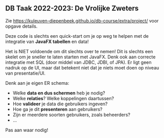 
## DB Taak 2022-2023: De Vrolijke Zweters

Zie https://kuleuven-diepenbeek.github.io/db-course/extra/project/ voor opgave details.

Deze code is slechts een quick-start om je op weg te helpen met de integratie van **JavaFX tabellen** en data!

Het is NIET voldoende om dit slechts over te nemen! Dit is slechts een skelet om je sneller te laten starten met JavaFX. Denk ook aan correcte integratie met SQL (door middel van JDBC, JDBI, of JPA). Er ligt geen nadruk op de UI, maar dat betekent niet dat je niets moet doen op niveau van presentatie/UI. 

Denk aan je eigen ER schema:

- Welke **data en dus schermen** heb je nodig?
- Welke **relaties**? Welke koppelingen daartussen?
- Hoe **valideer** je data die gebruikers ingeven?
- Hoe ga je dit **presenteren** aan gebruikers?
- Zijn er meerdere soorten gebruikers, zoals beheerders?
- ...

Pas aan waar nodig!
